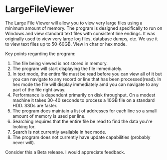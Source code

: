 # LargeFileViewer

The Large File Viewer will allow you to view very large files using a minimum amount of memory. The program is designed specifically to run on Windows and view standard  text files with consistent line endings. It was originally used to view very large log files, database dumps, etc. We use it to view text files up to 50-60GB. View in char or hex mode.

Key points regarding the program:

1. The file being viewed is not stored in memory.
2. The program will start displaying the file immediately.
3. In text mode, the entire file must be read before you can view all of it but you can navigate to any record or line that has been processed(read). In hex mode the file will display immediately amd you can navigate to any part of the file right away.
4. Performance is dependent primarily on disk throughput. On a modest machine it takes 30-40 seconds to process a 10GB file on a standard HDD. SSDs are faster.
5. The program does maintain a list of addresses for each line so a small amount of memory is used per line.
6. Searching requires that the entire file be read to find the data you're looking for.
7. Search is not currently available in hex mode.
8. The program does not currently have update capabilities (probably never will).

Consider this a Beta release. I would appreciate feedback.
